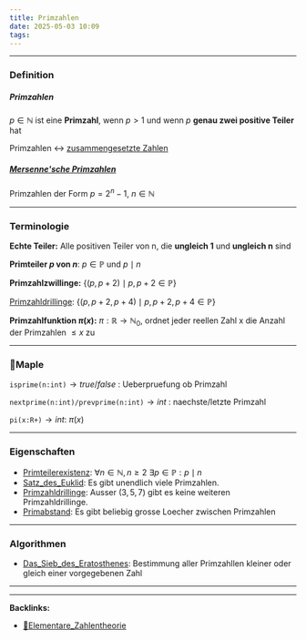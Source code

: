 ```yaml
---
title: Primzahlen
date: 2025-05-03 10:09
tags: 
---
```


----

### Definition
##### Primzahlen
$p \in \mathbb{N}$ ist eine **Primzahl**, wenn $p > 1$ und wenn $p$ **genau zwei
positive Teiler** hat

Primzahlen $\leftrightarrow$ [zusammengesetzte Zahlen](zusammengesetzte_zahlen)

##### [Mersenne'sche Primzahlen](mersennesche_primzahlen)
Primzahlen der Form $p=2^{n}-1$, $n\in \mathbb{N}$

---

### Terminologie

**Echte Teiler:** Alle positiven Teiler von n, die **ungleich 1** und **ungleich n** sind 

**Primteiler $p$ von $n$**: $p \in \mathbb{P}$ und $p\mid n$  

**Primzahlzwillinge:** $\{(p,p+2) \mid p,p+2 \in \mathbb{P}\}$

[Primzahldrillinge](primzahldrillinge): $\{(p,p+2,p+4) \mid p,p+2,p+4 \in \mathbb{P}\}$

**Primzahlfunktion $\pi (x)$:** $\pi: \mathbb{R}\to \mathbb{N}_0$, ordnet jeder reellen Zahl x die 
Anzahl der Primzahlen $\le x$ zu

---

### 🍁Maple
`isprime(n:int)`$\to true/false$ : Ueberpruefung ob Primzahl 

`nextprime(n:int)/prevprime(n:int)`$\to int$ : naechste/letzte Primzahl

`pi(x:R+)`$\to int$: $\pi (x)$

---

### Eigenschaften 

- [Primteilerexistenz](primteilerexistenz): $\forall n \in \mathbb{N}, n \ge 2 \ \exists p \in \mathbb{P}: p \mid n$  
- [Satz_des_Euklid](satz_des_euklid): Es gibt unendlich viele Primzahlen.
- [Primzahldrillinge](primzahldrillinge): Ausser $(3,5,7)$ gibt es keine weiteren Primzahldrillinge.
- [Primabstand](primabstand): Es gibt beliebig grosse Loecher zwischen Primzahlen

---

### Algorithmen

- [Das_Sieb_des_Eratosthenes](das_sieb_des_eratosthenes): Bestimmung aller Primzahllen kleiner oder gleich einer 
  vorgegebenen Zahl



----

----
**Backlinks:**
- [📂Elementare_Zahlentheorie](📁Elementare_Zahlentheorie)
